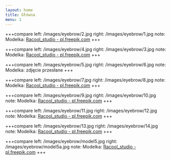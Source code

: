 ```yaml
---
layout: home
title: Główna
menu: 1
---
```


+++compare
left: /images/eyebrow/2.jpg
right: /images/eyebrow/1.jpg
note: Modelka: <a href="https://pl.freepik.com">Racool_studio - pl.freepik.com</a>
+++

+++compare
left: /images/eyebrow/4.jpg
right: /images/eyebrow/3.jpg
note: Modelka: <a href="https://pl.freepik.com">Racool_studio - pl.freepik.com</a>
+++

+++compare
left: /images/eyebrow/5.jpg
right: /images/eyebrow/6.jpg
note: Modelka: zdjęcie przesłane
+++

+++compare
left: /images/eyebrow/7.jpg
right: /images/eyebrow/8.jpg
note: Modelka: <a href="https://pl.freepik.com">Racool_studio - pl.freepik.com</a>
+++

+++compare
left: /images/eyebrow/9.jpg
right: /images/eyebrow/10.jpg
note: Modelka: <a href="https://pl.freepik.com">Racool_studio - pl.freepik.com</a>
+++

+++compare
left: /images/eyebrow/11.jpg
right: /images/eyebrow/12.jpg
note: Modelka: <a href="https://pl.freepik.com">Racool_studio - pl.freepik.com</a>
+++

+++compare
left: /images/eyebrow/13.jpg
right: /images/eyebrow/14.jpg
note: Modelka: <a href="https://pl.freepik.com">Racool_studio - pl.freepik.com</a>
+++

+++compare
left: /images/eyebrow/model5.jpg
right: /images/eyebrow/model5a.jpg
note: Modelka: <a href="https://pl.freepik.com">Racool_studio - pl.freepik.com</a>
+++
